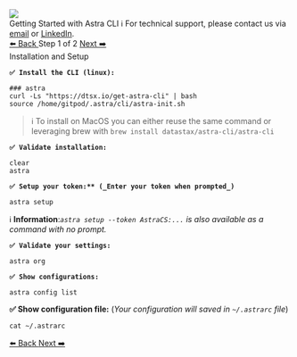 <!-- TOP -->
<div class="top">
  <img class="scenario-academy-logo" src="https://datastax-academy.github.io/katapod-shared-assets/images/ds-academy-2023.svg" />
  <div class="scenario-title-section">
    <span class="scenario-title">Getting Started with Astra CLI</span>
    <span class="scenario-subtitle">ℹ️ For technical support, please contact us via <a href="mailto:cedrick.lunven@datastax.com">email</a> or <a href="https://dtsx.io/cedrick">LinkedIn</a>.</span>
  </div>
</div>

<!-- NAVIGATION -->
<div id="navigation-top" class="navigation-top">
 <a href='command:katapod.loadPage?[{"step":"intro"}]' 
   class="btn btn-dark navigation-top-left">⬅️ Back
 </a>
<span class="step-count"> Step 1 of 2</span>
 <a href='command:katapod.loadPage?[{"step":"step2"}]' 
    class="btn btn-dark navigation-top-right">Next ➡️
  </a>
</div>

<!-- CONTENT -->

<div class="step-title">Installation and Setup</div>

**`✅ Install the CLI (linux):`**

```
### astra
curl -Ls "https://dtsx.io/get-astra-cli" | bash
source /home/gitpod/.astra/cli/astra-init.sh
```

> ℹ️ To install on MacOS you can either reuse the same command or leveraging brew with `brew install datastax/astra-cli/astra-cli`

**`✅ Validate installation:`**

```
clear
astra
```

**`✅ Setup your token:** (_Enter your token when prompted_)`**

```
astra setup
```

ℹ️ **Information**:_`astra setup --token AstraCS:...` is also available as a command with no prompt._

**`✅ Validate your settings:`**

```
astra org
```

**`✅ Show configurations:`**

```
astra config list
```

**✅ Show configuration file:** (_Your configuration will saved in `~/.astrarc` file_)

```
cat ~/.astrarc
```

<!-- NAVIGATION -->
<div id="navigation-bottom" class="navigation-bottom">
 <a href='command:katapod.loadPage?[{"step":"intro"}]'
   class="btn btn-dark navigation-bottom-left">⬅️ Back
 </a>
 <a href='command:katapod.loadPage?[{"step":"step2"}]'
    class="btn btn-dark navigation-bottom-right">Next ➡️
  </a>
</div>

